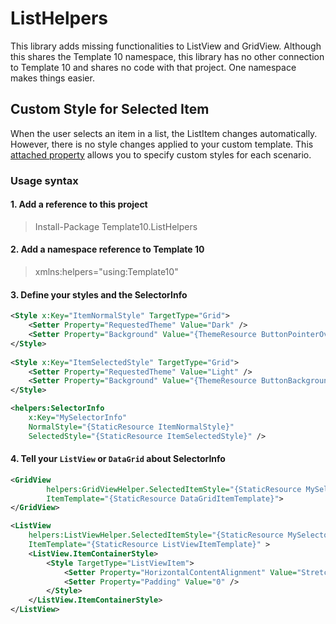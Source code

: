 # ListHelpers
This library adds missing functionalities to ListView and GridView. Although this shares the Template 10 namespace, this library has no other connection to Template 10 and shares no code with that project. One namespace makes things easier.

## Custom Style for Selected Item
When the user selects an item in a list, the ListItem changes automatically. However, there is no style changes applied to your custom template. This [attached property](https://docs.microsoft.com/en-us/windows/uwp/xaml-platform/custom-attached-properties) allows you to specify custom styles for each scenario.

### Usage syntax

#### 1. Add a reference to this project

> Install-Package Template10.ListHelpers 

#### 2. Add a namespace reference to Template 10

> xmlns:helpers="using:Template10"

#### 3. Define your styles and the SelectorInfo 

````xml
<Style x:Key="ItemNormalStyle" TargetType="Grid">
    <Setter Property="RequestedTheme" Value="Dark" />
    <Setter Property="Background" Value="{ThemeResource ButtonPointerOverBackgroundThemeBrush}" />
</Style>
        
<Style x:Key="ItemSelectedStyle" TargetType="Grid">
    <Setter Property="RequestedTheme" Value="Light" />
    <Setter Property="Background" Value="{ThemeResource ButtonBackgroundThemeBrush}" />
</Style>

<helpers:SelectorInfo
    x:Key="MySelectorInfo" 
    NormalStyle="{StaticResource ItemNormalStyle}"
    SelectedStyle="{StaticResource ItemSelectedStyle}" />

````

#### 4. Tell your `ListView` or `DataGrid` about SelectorInfo

````xml
<GridView 
        helpers:GridViewHelper.SelectedItemStyle="{StaticResource MySelectorInfo}"
        ItemTemplate="{StaticResource DataGridItemTemplate}">
</GridView>
````

````xml
<ListView 
    helpers:ListViewHelper.SelectedItemStyle="{StaticResource MySelectorInfo}"
    ItemTemplate="{StaticResource ListViewItemTemplate}" >
    <ListView.ItemContainerStyle>
        <Style TargetType="ListViewItem">
            <Setter Property="HorizontalContentAlignment" Value="Stretch" />
            <Setter Property="Padding" Value="0" />
        </Style>
    </ListView.ItemContainerStyle>
</ListView>
````
